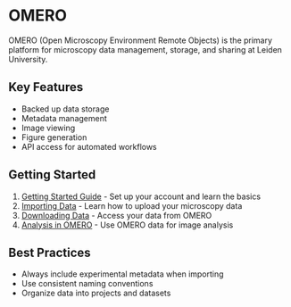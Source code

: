 # OMERO

OMERO (Open Microscopy Environment Remote Objects) is the primary platform for microscopy data management, storage, and sharing at Leiden University.

## Key Features

- Backed up data storage
- Metadata management
- Image viewing
- Figure generation
- API access for automated workflows

## Getting Started

1. [Getting Started Guide](getting-started.md) - Set up your account and learn the basics
2. [Importing Data](importing.md) - Learn how to upload your microscopy data
3. [Downloading Data](downloading.md) - Access your data from OMERO
4. [Analysis in OMERO](analysis.md) - Use OMERO data for image analysis 

## Best Practices

- Always include experimental metadata when importing
- Use consistent naming conventions
- Organize data into projects and datasets